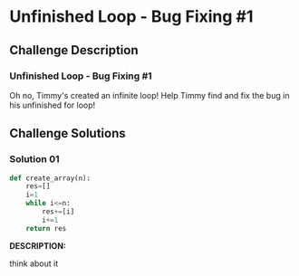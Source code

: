 # Unfinished Loop - Bug Fixing #1

## Challenge Description

### Unfinished Loop - Bug Fixing #1

Oh no, Timmy's created an infinite loop! Help Timmy find and fix the bug in his unfinished for loop!

## Challenge Solutions

### Solution 01

```python
def create_array(n):
    res=[]
    i=1
    while i<=n: 
        res+=[i]
        i+=1
    return res
```

**DESCRIPTION:**

think about it